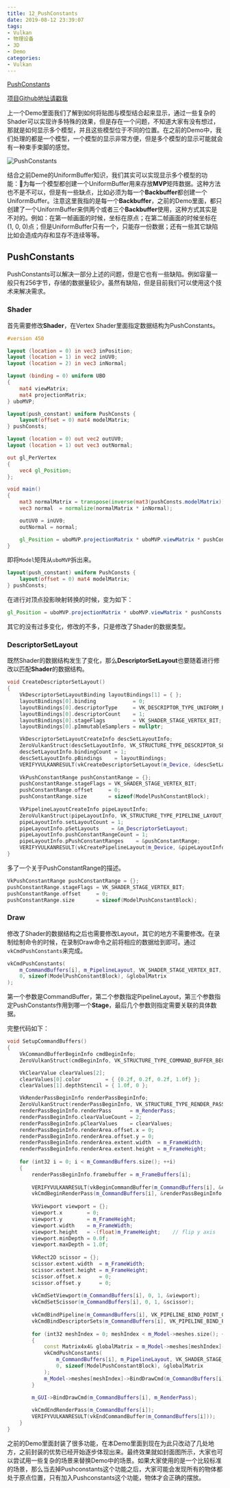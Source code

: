 ```yaml
---
title: 12_PushConstants
date: 2019-08-12 23:39:07
tags:
- Vulkan
- 物理设备
- 3D
- Demo
categories:
- Vulkan
---
```


[PushConstants](https://github.com/BobLChen/VulkanDemos/tree/master/examples/12_PushConstants)

[项目Github地址请戳我](https://github.com/BobLChen/VulkanDemos)

上一个Demo里面我们了解到如何将贴图与模型结合起来显示，通过一些复杂的Shader可以实现许多特殊的效果，但是存在一个问题，不知道大家有没有想过，那就是如何显示多个模型，并且这些模型位于不同的位置。在之前的Demo中，我们处理的都是一个模型，一个模型的显示非常方便，但是多个模型的显示可能就会有一种束手束脚的感觉。

<!-- more -->

![PushConstants](https://raw.githubusercontent.com/BobLChen/VulkanTutorials/master/preview/12_PushConstants.jpg)

结合之前Deme的UniformBuffer知识，我们其实可以实现显示多个模型的功能：为每一个模型都创建一个UniformBuffer用来存放**MVP**矩阵数据。这种方法也不是不可以，但是有一些缺点，比如必须为每一个**Backbuffer**都创建一个UniformBuffer。注意这里我指的是每一个**Backbuffer**，之前的Demo里面，都只创建了一个UniformBuffer来供两个或者三个**Backbuffer**使用，这种方式其实是不对的。例如：在第一帧画面的时候，坐标在原点；在第二帧画面的时候坐标在(1, 0, 0)点；但是UniformBuffer只有一个，只能存一份数据；还有一些其它缺陷比如会造成内存和显存不连续等等。

## PushConstants

PushConstants可以解决一部分上述的问题，但是它也有一些缺陷。例如容量一般只有256字节，存储的数据量较少。虽然有缺陷，但是目前我们可以使用这个技术来解决需求。

### Shader

首先需要修改**Shader**，在Vertex Shader里面指定数据结构为PushConstants。

```glsl
#version 450

layout (location = 0) in vec3 inPosition;
layout (location = 1) in vec2 inUV0;
layout (location = 2) in vec3 inNormal;

layout (binding = 0) uniform UBO 
{
	mat4 viewMatrix;
	mat4 projectionMatrix;
} uboMVP;

layout(push_constant) uniform PushConsts {
    layout(offset = 0) mat4 modelMatrix;
} pushConsts;

layout (location = 0) out vec2 outUV0;
layout (location = 1) out vec3 outNormal;

out gl_PerVertex 
{
    vec4 gl_Position;   
};

void main() 
{
	mat3 normalMatrix = transpose(inverse(mat3(pushConsts.modelMatrix)));
	vec3 normal  = normalize(normalMatrix * inNormal);

	outUV0 = inUV0;
	outNormal = normal;

	gl_Position = uboMVP.projectionMatrix * uboMVP.viewMatrix * pushConsts.modelMatrix * vec4(inPosition.xyz, 1.0);
}
```

即将`Model`矩阵从`uboMVP`拆出来。

```glsl
layout(push_constant) uniform PushConsts {
    layout(offset = 0) mat4 modelMatrix;
} pushConsts;
```

在进行对顶点投影映射转换的时候，变为如下：

```glsl
gl_Position = uboMVP.projectionMatrix * uboMVP.viewMatrix * pushConsts.modelMatrix * vec4(inPosition.xyz, 1.0);
```

其它的没有过多变化，修改的不多，只是修改了Shader的数据类型。

### DescriptorSetLayout

既然Shader的数据结构发生了变化，那么**DescriptorSetLayout**也要随着进行修改以匹配**Shader**的数据结构。

```c++
void CreateDescriptorSetLayout()
{
    VkDescriptorSetLayoutBinding layoutBindings[1] = { };
    layoutBindings[0].binding 			 = 0;
    layoutBindings[0].descriptorType     = VK_DESCRIPTOR_TYPE_UNIFORM_BUFFER;
    layoutBindings[0].descriptorCount    = 1;
    layoutBindings[0].stageFlags 		 = VK_SHADER_STAGE_VERTEX_BIT;
    layoutBindings[0].pImmutableSamplers = nullptr;

    VkDescriptorSetLayoutCreateInfo descSetLayoutInfo;
    ZeroVulkanStruct(descSetLayoutInfo, VK_STRUCTURE_TYPE_DESCRIPTOR_SET_LAYOUT_CREATE_INFO);
    descSetLayoutInfo.bindingCount = 1;
    descSetLayoutInfo.pBindings    = layoutBindings;
    VERIFYVULKANRESULT(vkCreateDescriptorSetLayout(m_Device, &descSetLayoutInfo, VULKAN_CPU_ALLOCATOR, &m_DescriptorSetLayout));
    
    VkPushConstantRange pushConstantRange = {};
    pushConstantRange.stageFlags = VK_SHADER_STAGE_VERTEX_BIT;
    pushConstantRange.offset     = 0;
    pushConstantRange.size       = sizeof(ModelPushConstantBlock);
    
    VkPipelineLayoutCreateInfo pipeLayoutInfo;
    ZeroVulkanStruct(pipeLayoutInfo, VK_STRUCTURE_TYPE_PIPELINE_LAYOUT_CREATE_INFO);
    pipeLayoutInfo.setLayoutCount = 1;
    pipeLayoutInfo.pSetLayouts    = &m_DescriptorSetLayout;
    pipeLayoutInfo.pushConstantRangeCount = 1;
    pipeLayoutInfo.pPushConstantRanges    = &pushConstantRange;
    VERIFYVULKANRESULT(vkCreatePipelineLayout(m_Device, &pipeLayoutInfo, VULKAN_CPU_ALLOCATOR, &m_PipelineLayout));
}
```

多了一个关于PushConstantRange的描述。

```c++
VkPushConstantRange pushConstantRange = {};
pushConstantRange.stageFlags = VK_SHADER_STAGE_VERTEX_BIT;
pushConstantRange.offset     = 0;
pushConstantRange.size       = sizeof(ModelPushConstantBlock);
```

### Draw

修改了Shader的数据结构之后也需要修改Layout，其它的地方不需要修改。在录制绘制命令的时候，在录制Draw命令之前将相应的数据给到即可。通过`vkCmdPushConstants`来完成。

```c++
vkCmdPushConstants(
    m_CommandBuffers[i], m_PipelineLayout, VK_SHADER_STAGE_VERTEX_BIT,
    0, sizeof(ModelPushConstantBlock), &globalMatrix
);
```

第一个参数是CommandBuffer，第二个参数指定PipelineLayout，第三个参数指定PushConstants作用到哪一个**Stage**，最后几个参数则指定需要关联的具体数据。

完整代码如下：

```c++
void SetupCommandBuffers()
{
    VkCommandBufferBeginInfo cmdBeginInfo;
    ZeroVulkanStruct(cmdBeginInfo, VK_STRUCTURE_TYPE_COMMAND_BUFFER_BEGIN_INFO);

    VkClearValue clearValues[2];
    clearValues[0].color        = { {0.2f, 0.2f, 0.2f, 1.0f} };
    clearValues[1].depthStencil = { 1.0f, 0 };

    VkRenderPassBeginInfo renderPassBeginInfo;
    ZeroVulkanStruct(renderPassBeginInfo, VK_STRUCTURE_TYPE_RENDER_PASS_BEGIN_INFO);
    renderPassBeginInfo.renderPass      = m_RenderPass;
    renderPassBeginInfo.clearValueCount = 2;
    renderPassBeginInfo.pClearValues    = clearValues;
    renderPassBeginInfo.renderArea.offset.x = 0;
    renderPassBeginInfo.renderArea.offset.y = 0;
    renderPassBeginInfo.renderArea.extent.width  = m_FrameWidth;
    renderPassBeginInfo.renderArea.extent.height = m_FrameHeight;
    
    for (int32 i = 0; i < m_CommandBuffers.size(); ++i)
    {
        renderPassBeginInfo.framebuffer = m_FrameBuffers[i];
        
        VERIFYVULKANRESULT(vkBeginCommandBuffer(m_CommandBuffers[i], &cmdBeginInfo));
        vkCmdBeginRenderPass(m_CommandBuffers[i], &renderPassBeginInfo, VK_SUBPASS_CONTENTS_INLINE);
        
        VkViewport viewport = {};
        viewport.x        = 0;
        viewport.y        = m_FrameHeight;
        viewport.width    = m_FrameWidth;
        viewport.height   = -(float)m_FrameHeight;    // flip y axis
        viewport.minDepth = 0.0f;
        viewport.maxDepth = 1.0f;
        
        VkRect2D scissor = {};
        scissor.extent.width  = m_FrameWidth;
        scissor.extent.height = m_FrameHeight;
        scissor.offset.x      = 0;
        scissor.offset.y      = 0;
        
        vkCmdSetViewport(m_CommandBuffers[i], 0, 1, &viewport);
        vkCmdSetScissor(m_CommandBuffers[i], 0, 1, &scissor);
        
        vkCmdBindPipeline(m_CommandBuffers[i], VK_PIPELINE_BIND_POINT_GRAPHICS, m_Pipeline->pipeline);
        vkCmdBindDescriptorSets(m_CommandBuffers[i], VK_PIPELINE_BIND_POINT_GRAPHICS, m_Pipeline->pipelineLayout, 0, 1, &m_DescriptorSet, 0, nullptr);
        
        for (int32 meshIndex = 0; meshIndex < m_Model->meshes.size(); ++meshIndex)
        {
            const Matrix4x4& globalMatrix = m_Model->meshes[meshIndex]->linkNode->GetGlobalMatrix();
            vkCmdPushConstants(
                m_CommandBuffers[i], m_PipelineLayout, VK_SHADER_STAGE_VERTEX_BIT,
                0, sizeof(ModelPushConstantBlock), &globalMatrix
            );
            m_Model->meshes[meshIndex]->BindDrawCmd(m_CommandBuffers[i]);
        }
        
        m_GUI->BindDrawCmd(m_CommandBuffers[i], m_RenderPass);

        vkCmdEndRenderPass(m_CommandBuffers[i]);
        VERIFYVULKANRESULT(vkEndCommandBuffer(m_CommandBuffers[i]));
    }
}
```

之前的Demo里面封装了很多功能，在本Demo里面到现在为此只改动了几处地方，之前封装的优势已经开始逐步体现出来。最终效果就如封面图所示，大家也可以尝试用一些复杂的场景来替换Demo中的场景。如果大家使用的是一个比较标准的场景，那么当去掉Pushconstants这个功能之后，大家可能会发现所有的物体都处于原点位置，只有加入Pushconstants这个功能，物体才会正确的摆放。

